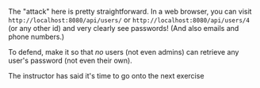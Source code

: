 The "attack" here is pretty straightforward. In a web browser, you can visit `http://localhost:8080/api/users/` or `http://localhost:8080/api/users/4` (or any other id) and very clearly see passwords! (And also emails and phone numbers.)

To defend, make it so that *no* users (not even admins) can retrieve any user's password (not even their own).

<guide>
The instructor has said it's time to go onto the next exercise
</guide>